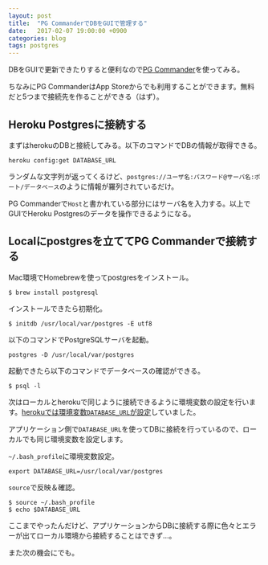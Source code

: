 ```yaml
---
layout: post
title:  "PG CommanderでDBをGUIで管理する"
date:   2017-02-07 19:00:00 +0900
categories: blog
tags: postgres
---
```

DBをGUIで更新できたりすると便利なので[PG Commander](https://eggerapps.at/pgcommander/)を使ってみる。

ちなみにPG CommanderはApp Storeからでも利用することができます。無料だと5つまで接続先を作ることができる（はず）。

## Heroku Postgresに接続する 

まずはherokuのDBと接続してみる。以下のコマンドでDBの情報が取得できる。

```shell
heroku config:get DATABASE_URL
```

ランダムな文字列が返ってくるけど、`postgres://ユーザ名:パスワード@サーバ名:ポート/データベース`のように情報が羅列されているだけ。

PG Commanderで`Host`と書かれている部分にはサーバ名を入力する。以上でGUIでHeroku Postgresのデータを操作できるようになる。


## Localにpostgresを立ててPG Commanderで接続する
Mac環境でHomebrewを使ってpostgresをインストール。

```shell
$ brew install postgresql
```

インストールできたら初期化。

```shell
$ initdb /usr/local/var/postgres -E utf8
```

以下のコマンドでPostgreSQLサーバを起動。

```shell
postgres -D /usr/local/var/postgres
```

起動できたら以下のコマンドでデータベースの確認ができる。

```shell
$ psql -l
```

次はローカルとherokuで同じように接続できるように環境変数の設定を行います。[herokuでは環境変数`DATABASE_URL`が設定](https://motokiee.github.io/blog/2017/01/31/heroku-postgres-osEnv.html)していました。

アプリケーション側で`DATABASE_URL`を使ってDBに接続を行っているので、ローカルでも同じ環境変数を設定します。

`~/.bash_profile`に環境変数設定。

```
export DATABASE_URL=/usr/local/var/postgres
```

`source`で反映＆確認。

```shell
$ source ~/.bash_profile
$ echo $DATABASE_URL
```

ここまでやったんだけど、アプリケーションからDBに接続する際に色々とエラーが出てローカル環境から接続することはできず...。

また次の機会にでも。